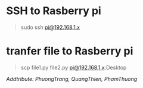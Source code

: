 # SSH to Rasberry pi
> sudo ssh pi@192.168.1.x
# tranfer file to Rasberry pi
> scp file1.py file2.py pi@192.168.1.x:Desktop

*Addtribute: PhuongTrang,
             QuangThien,
             PhamThuong*
